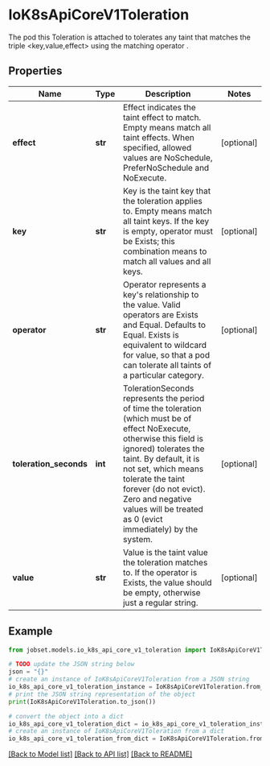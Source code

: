 # IoK8sApiCoreV1Toleration

The pod this Toleration is attached to tolerates any taint that matches the triple <key,value,effect> using the matching operator <operator>.

## Properties

Name | Type | Description | Notes
------------ | ------------- | ------------- | -------------
**effect** | **str** | Effect indicates the taint effect to match. Empty means match all taint effects. When specified, allowed values are NoSchedule, PreferNoSchedule and NoExecute. | [optional] 
**key** | **str** | Key is the taint key that the toleration applies to. Empty means match all taint keys. If the key is empty, operator must be Exists; this combination means to match all values and all keys. | [optional] 
**operator** | **str** | Operator represents a key&#39;s relationship to the value. Valid operators are Exists and Equal. Defaults to Equal. Exists is equivalent to wildcard for value, so that a pod can tolerate all taints of a particular category. | [optional] 
**toleration_seconds** | **int** | TolerationSeconds represents the period of time the toleration (which must be of effect NoExecute, otherwise this field is ignored) tolerates the taint. By default, it is not set, which means tolerate the taint forever (do not evict). Zero and negative values will be treated as 0 (evict immediately) by the system. | [optional] 
**value** | **str** | Value is the taint value the toleration matches to. If the operator is Exists, the value should be empty, otherwise just a regular string. | [optional] 

## Example

```python
from jobset.models.io_k8s_api_core_v1_toleration import IoK8sApiCoreV1Toleration

# TODO update the JSON string below
json = "{}"
# create an instance of IoK8sApiCoreV1Toleration from a JSON string
io_k8s_api_core_v1_toleration_instance = IoK8sApiCoreV1Toleration.from_json(json)
# print the JSON string representation of the object
print(IoK8sApiCoreV1Toleration.to_json())

# convert the object into a dict
io_k8s_api_core_v1_toleration_dict = io_k8s_api_core_v1_toleration_instance.to_dict()
# create an instance of IoK8sApiCoreV1Toleration from a dict
io_k8s_api_core_v1_toleration_from_dict = IoK8sApiCoreV1Toleration.from_dict(io_k8s_api_core_v1_toleration_dict)
```
[[Back to Model list]](../README.md#documentation-for-models) [[Back to API list]](../README.md#documentation-for-api-endpoints) [[Back to README]](../README.md)


